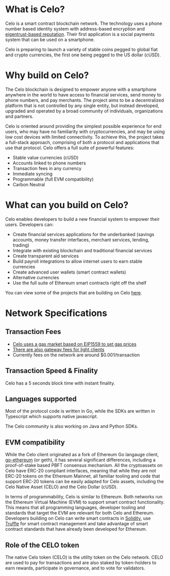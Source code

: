 # What is Celo?

Celo is a smart contract blockchain network. The technology uses a phone number based identity system with address-based encryption and [eigentrust-based reputation](https://en.wikipedia.org/wiki/EigenTrust). Their first application is a social payments system that can be used on a smartphone.

Celo is preparing to launch a variety of stable coins pegged to global fiat and crypto currencies, the first one being pegged to the US dollar (cUSD).

# Why build on Celo?

The Celo blockchain is designed to empower anyone with a smartphone anywhere in the world to have access to financial services, send money to phone numbers, and pay merchants. The project aims to be a decentralized platform that is not controlled by any single entity, but instead developed, upgraded and operated by a broad community of individuals, organizations and partners.

Celo is oriented around providing the simplest possible experience for end users, who may have no familiarity with cryptocurrencies, and may be using low cost devices with limited connectivity. To achieve this, the project takes a full-stack approach, comprising of both a protocol and applications that use that protocol. Celo offers a full suite of powerful features:

* Stable value currencies (cUSD)
* Accounts linked to phone numbers
* Transaction fees in any currency
* Immediate syncing
* Programmable (full EVM compatibility)
* Carbon Neutral

# What can you build on Celo?

Celo enables developers to build a new financial system to empower their users. Developers can:
* Create financial services applications for the underbanked (savings accounts, money transfer interfaces, merchant services, lending, trading)
* Integrate with existing blockchain and traditional financial services
* Create transparent aid services
* Build payroll integrations to allow internet users to earn stable currencies
* Create advanced user wallets (smart contract wallets) 
* Alternative currencies 
* Use the full suite of Ethereum smart contracts right off the shelf

You can view some of the projects that are building on Celo [here](https://docs.celo.org/developer-guide/overview/celo-dapp-gallery).

# Network Specifications

## Transaction Fees

* [Celo uses a gas market based on EIP1559 to set gas prices](https://docs.celo.org/celo-codebase/protocol/transactions/gas-pricing)
* [There are also gateway fees for light clients](https://docs.celo.org/celo-codebase/protocol/transactions/full-node-incentives)
* Currently fees on the network are around $0.001/transaction

## Transaction Speed & Finality

Celo has a 5 seconds block time with instant finality.

## Languages supported

Most of the protocol code is written in Go, while the SDKs are written in Typescript which supports native javascript.

The Celo community is also working on Java and Python SDKs.

## EVM compatibility

While the Celo client originated as a fork of Ethereum Go langauge client, [go-ethereum](https://github.com/ethereum/go-ethereum) (or geth), it has several significant differences, including a proof-of-stake based PBFT consensus mechanism. All the cryptoassets on Celo have ERC-20 compliant interfaces, meaning that while they are not ERC-20 tokens on the Ethereum Mainnet, all familiar tooling and code that support ERC-20 tokens can be easily adapted for Celo assets, including the Celo Native Asset (CELO) and the Celo Dollar (cUSD).

In terms of programmability, Celo is similar to Ethereum. Both networks run the Ethereum Virtual Machine (EVM) to support smart contract functionality. This means that all programming languages, developer tooling and standards that target the EVM are relevant for both Celo and Ethereum. Developers building on Celo can write smart contracts in [Solidity](https://solidity.readthedocs.io/en/latest/), use [Truffle](https://www.trufflesuite.com/) for smart contract management and take advantage of smart contract standards that have already been developed for Ethereum.

## Role of the CELO token

The native Celo token (CELO) is the utility token on the Celo network. CELO are used to pay for transactions and are also staked by token-holders to earn rewards, participate in governance, and to vote for validators.
